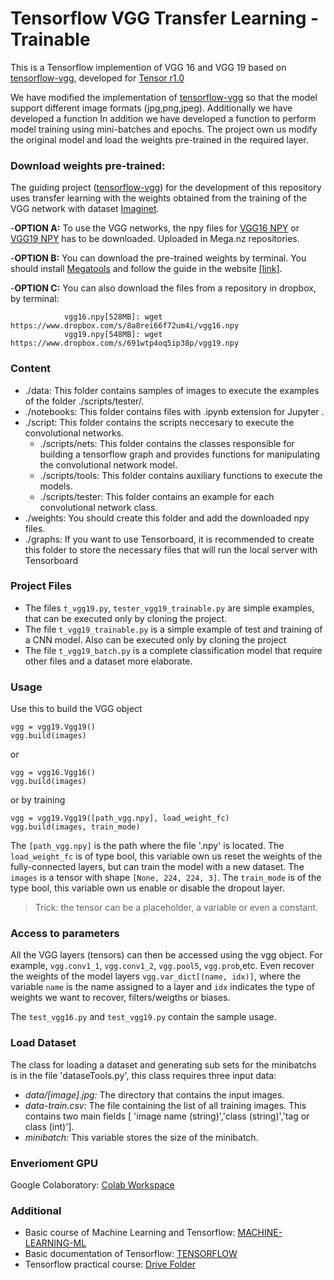 # Tensorflow VGG Transfer Learning - Trainable

This is a Tensorflow implemention of VGG 16 and VGG 19 based on [tensorflow-vgg](https://github.com/machrisaa/tensorflow-vgg), developed for [Tensor r1.0](https://www.tensorflow.org/)

We have modified the implementation of <a href="https://github.com/machrisaa/tensorflow-vgg">tensorflow-vgg</a> so that the model support different image formats (jpg,png,jpeg). Additionally we have developed a function 
In addition we have developed a function to perform model training using mini-batches and epochs. The project own us modify the original model and load the weights pre-trained in the required layer.

### Download weights pre-trained:
The guiding project (<a href="https://github.com/machrisaa/tensorflow-vgg">tensorflow-vgg</a>) for the development of this repository uses transfer learning with the weights obtained from the training of the VGG network with dataset [Imaginet](http://image-net.org/challenges/LSVRC/2016/index).

  -__OPTION A:__ To use the VGG networks, the npy files for [VGG16 NPY](https://mega.nz/#!YU1FWJrA!O1ywiCS2IiOlUCtCpI6HTJOMrneN-Qdv3ywQP5poecM) or [VGG19 NPY](https://mega.nz/#!xZ8glS6J!MAnE91ND_WyfZ_8mvkuSa2YcA7q-1ehfSm-Q1fxOvvs) has to be downloaded. Uploaded in Mega.nz repositories.

  -__OPTION B:__ You can download the pre-trained weights by terminal. You should install [Megatools](https://megatools.megous.com/) and follow the guide in the website <a href="http://luiszambrana.com.ar/bajar-archivos-de-mega-por-terminal">[link]</a>.
  
  -__OPTION C:__ You can also download the files from a repository in dropbox, by terminal:
  ```
              vgg16.npy[528MB]: wget https://www.dropbox.com/s/8a8rei66f72um4i/vgg16.npy
              vgg19.npy[548MB]: wget https://www.dropbox.com/s/691wtp4oq5ip38p/vgg19.npy
  ```

### Content
  - ./data: This folder contains samples of images to execute the examples of the folder ./scripts/tester/.
  - ./notebooks: This folder contains files with .ipynb extension for Jupyter .
  - ./script: This folder contains the scripts neccesary to execute the convolutional networks.
    - ./scripts/nets: This folder contains the classes responsible for building a tensorflow graph and provides functions for manipulating the convolutional network model.
    - ./scripts/tools: This folder contains auxiliary functions to execute the models.
    - ./scripts/tester: This folder contains an example for each convolutional network class.
  - ./weights: You should create this folder and add the downloaded npy files.
  - ./graphs: If you want to use Tensorboard, it is recommended to create this folder to store the necessary files that will run the local server with Tensorboard

### Project Files
 - The files `t_vgg19.py`, `tester_vgg19_trainable.py` are simple examples, that can be executed only by cloning the project.
 - The file `t_vgg19_trainable.py` is a simple example of test and training of a CNN model. Also can be executed only by cloning the project
 - The file `t_vgg19_batch.py` is a complete classification model that require other files and a dataset more elaborate.

### Usage
Use this to build the VGG object
```
vgg = vgg19.Vgg19()
vgg.build(images)
```
or
```
vgg = vgg16.Vgg16()
vgg.build(images)
```
or by training
```
vgg = vgg19.Vgg19([path_vgg.npy], load_weight_fc)
vgg.build(images, train_mode)
```
The `[path_vgg.npy]` is the path where the file '.npy' is located.
The `load_weight_fc` is of type bool, this variable own us reset the weights of the fully-connected layers, but can train the model with a new dataset.
The `images` is a tensor with shape `[None, 224, 224, 3]`. 
The `train_mode` is of the type bool, this variable own us enable or disable the dropout layer.

>Trick: the tensor can be a placeholder, a variable or even a constant.

### Access to parameters
All the VGG layers (tensors) can then be accessed using the vgg object. For example, `vgg.conv1_1`, `vgg.conv1_2`, `vgg.pool5`, `vgg.prob`,etc. Even recover the weights of the model layers `vgg.var_dict[(name, idx)]`, where the variable `name` is the name assigned to a layer and `idx` indicates the type of weights we want to recover, filters/weigths or biases.

The `test_vgg16.py` and `test_vgg19.py` contain the sample usage.

### Load Dataset
The class for loading a dataset and generating sub sets for the minibatchs is in the file 'dataseTools.py', this class requires three input data:
  - *data/[image].jpg:* The directory that contains the input images.
  - *data-train.csv:* The file containing the list of all training images. This contains two main fields [ 'image name (string)','class (string)','tag or class (int)'].
  - *minibatch:* This variable stores the size of the minibatch.

### Enverioment GPU
Google Colaboratory: <a href='https://drive.google.com/drive/folders/1FQIrTWLObCfFOjqQojzx73qQ2g2X6g-f?usp=sharing'>Colab Workspace<a/>

### Additional
  - Basic course of Machine Learning and Tensorflow: <a target='_blank' href='https://paper.dropbox.com/doc/MACHINE-LEARNING-ML--AZTcNGc3Q~wJa~hst1IjrRguAQ-Wakz7vrDO4AmkK9zhGO9e'>MACHINE-LEARNING-ML</a>
  - Basic documentation of Tensorflow: <a target='_blank' href='https://paper.dropbox.com/doc/TENSORFLOW--AZSCmtaqm6hHuzONzQ1DQYsiAQ-Tt6UfeyV3zEm7ds2ZeO5X'>TENSORFLOW</a>
  - Tensorflow practical course: <a target='_blank' href='https://drive.google.com/drive/folders/0B41Zbb4c8HVyMHlSQlVFWWphNXc?usp=sharing'>Drive Folder</a>
